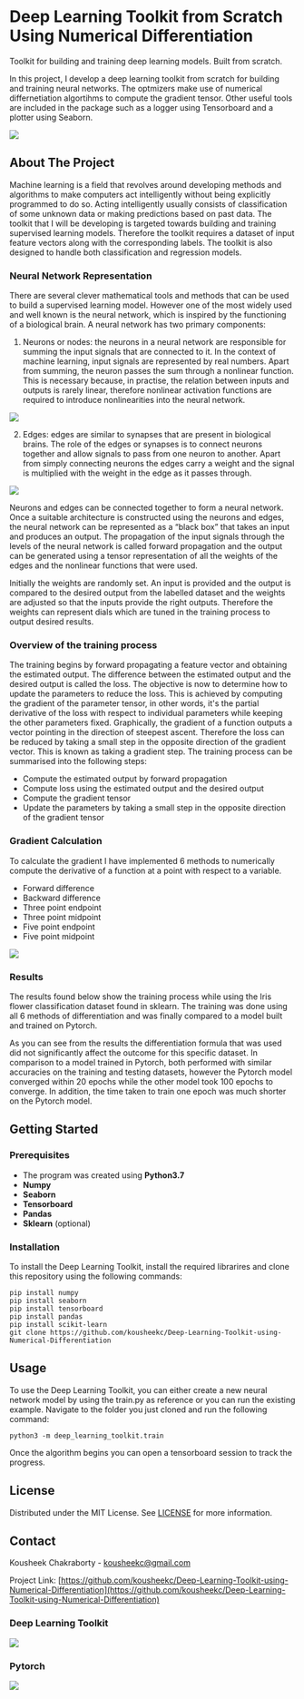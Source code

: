 # Deep Learning Toolkit from Scratch Using Numerical Differentiation
Toolkit for building and training deep learning models. Built from scratch.

In this project, I develop a deep learning toolkit from scratch for building and training neural networks. The optmizers make use of numerical differnetiation algortihms to compute the gradient tensor. Other useful tools are included in the package such as a logger using Tensorboard and a plotter using Seaborn. 

<img src="media/iris_all_plot.png">

## About The Project
Machine learning is a field that revolves around developing methods and algorithms to make computers act intelligently without being explicitly programmed to do so. Acting intelligently usually consists of classification of some unknown data or making predictions based on past data. The toolkit that I will be developing is targeted towards building and training supervised learning models. Therefore the toolkit requires a dataset of input feature vectors along with the corresponding labels. The toolkit is also designed to handle both classification and regression models. 

### Neural Network Representation
 There are several clever mathematical tools and methods that can be used to build a supervised learning model. However one of the most widely used and well known is the neural network, which is inspired by the functioning of a biological brain. A neural network has two primary components:

1. Neurons or nodes: the neurons in a neural network are responsible for summing the input signals that are connected to it. In the context of machine learning, input signals are represented by real numbers. Apart from summing, the neuron passes the sum through a nonlinear function. This is necessary because, in practise, the relation between inputs and outputs is rarely linear, therefore nonlinear activation functions are required to introduce nonlinearities into the neural network. 

<img src="media/1.png">

 2. Edges: edges are similar to synapses that are present in biological brains. The role of the edges or synapses is to connect neurons together and allow signals to pass from one neuron to another. Apart from simply connecting neurons the edges carry a weight and the signal is multiplied with the weight in the edge as it passes through.

<img src="media/2.png">

Neurons and edges can be connected together to form a neural network. Once a suitable architecture is constructed using the neurons and edges, the neural network can be represented as a “black box” that takes an input and produces an output. The propagation of the input signals through the levels of the neural network is called forward propagation and the output can be generated using a tensor representation of all the weights of the edges and the nonlinear functions that were used.

Initially the weights are randomly set. An input is provided and the output is compared to the desired output from the labelled dataset and the weights are adjusted so that the inputs provide the right outputs. Therefore the weights can represent dials which are tuned in the training process to output desired results. 

### Overview of the training process
The training begins by forward propagating a feature vector and obtaining the estimated output. The difference between the estimated output and the desired output is called the loss. The objective is now to determine how to update the parameters to reduce the loss. This is achieved by computing the gradient of the parameter tensor, in other words, it's the partial derivative of the loss with respect to individual parameters while keeping the other parameters fixed. Graphically, the gradient of a function outputs a vector pointing in the direction of steepest ascent. Therefore the loss can be reduced by taking a small step in the opposite direction of the gradient vector. This is known as taking a gradient step. The training process can be summarised into the following steps: 

* Compute the estimated output by forward propagation
* Compute loss using the estimated output and the desired output
* Compute the gradient tensor
* Update the parameters by taking a small step in the opposite direction of the gradient tensor

### Gradient Calculation
To calculate the gradient I have implemented 6 methods to numerically compute the derivative of a function at a point with respect to a variable.
* Forward difference
* Backward difference
* Three point endpoint 
* Three point midpoint
* Five point endpoint
* Five point midpoint

<img src="media/3.png">

### Results
The results found below show the training process while using the Iris flower classification dataset found in sklearn. The training was done using all 6 methods of differentiation and was finally compared to a model built and trained on Pytorch. 

As you can see from the results the differentiation formula that was used did not significantly affect the outcome for this specific dataset. In comparison to a model trained in Pytorch, both performed with similar accuracies on the training and testing datasets, however the Pytorch model converged within 20 epochs while the other model took 100 epochs to converge. In addition, the time taken to train one epoch was much shorter on the Pytorch model.


## Getting Started

### Prerequisites
* The program was created using **Python3.7**
* **Numpy**
* **Seaborn**
* **Tensorboard**
* **Pandas**
* **Sklearn** (optional)

### Installation
To install the Deep Learning Toolkit, install the required librarires and clone this repository using the following commands:
```
pip install numpy
pip install seaborn
pip install tensorboard
pip install pandas
pip install scikit-learn
git clone https://github.com/kousheekc/Deep-Learning-Toolkit-using-Numerical-Differentiation
```

## Usage
To use the Deep Learning Toolkit, you can either create a new neural network model by using the train.py as reference or you can run the existing example. Navigate to the folder you just cloned and run the following command:
```
python3 -m deep_learning_toolkit.train
```
Once the algorithm begins you can open a tensorboard session to track the progress.


## License
Distributed under the MIT License. See [LICENSE](LICENSE) for more information.

## Contact
Kousheek Chakraborty - kousheekc@gmail.com

Project Link: [https://github.com/kousheekc/Deep-Learning-Toolkit-using-Numerical-Differentiation](https://github.com/kousheekc/Deep-Learning-Toolkit-using-Numerical-Differentiation)


### Deep Learning Toolkit

<img src="media/iris_all_plot.png">

### Pytorch

<img src="media/iris_pytorch.png">
